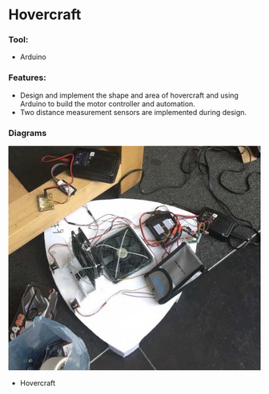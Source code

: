 # Hovercraft

### Tool:
- Arduino

### Features:
- Design and implement the shape and area of hovercraft and using Arduino to build the motor controller and automation. 
- Two distance measurement sensors are implemented during design.

### Diagrams
![](https://raw.githubusercontent.com/JAckZ97/Hovercraft/master/Hovercraft.jpg)
- Hovercraft
